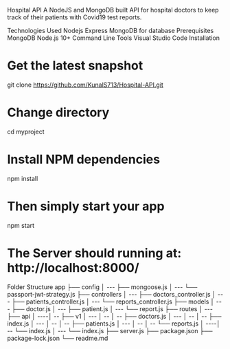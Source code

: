 Hospital API
A NodeJS and MongoDB built API for hospital doctors to keep track of their patients with Covid19 test reports.

Technologies Used
Nodejs
Express
MongoDB for database
Prerequisites
MongoDB
Node.js 10+
Command Line Tools
Visual Studio Code
Installation
# Get the latest snapshot
git clone https://github.com/KunalS713/Hospital-API.git 

# Change directory
cd myproject

# Install NPM dependencies
npm install

# Then simply start your app
npm start

# The Server should running at: http://localhost:8000/
Folder Structure
app
├── config
│ --- ├── mongoose.js
│ --- └── passport-jwt-strategy.js
├── controllers
│ --- ├── doctors_controller.js
│ --- ├── patients_controller.js
│ --- └── reports_controller.js
├── models
│ --- ├── doctor.js
│ --- ├── patient.js
│ --- └── report.js
├── routes
│ --- ├── api
│ ----│ -- ├── v1
│ --- │ -- │ -- ├── doctors.js
│ --- │ -- │ -- ├── index.js
│ --- │ -- │ -- ├── patients.js
│ --- │ -- │ -- └── reports.js
│ ----│ -- └── index.js
│ --- └── index.js
├── server.js
├── package.json
├── package-lock.json
└── readme.md